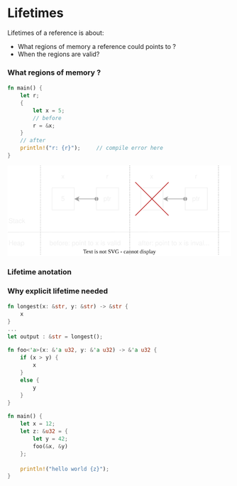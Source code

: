 # Lifetimes

Lifetimes of a reference is about:
* What regions of memory a reference could points to ?
* When the regions are valid?

### What regions of memory ?

```rust
fn main() {
    let r;
    {
        let x = 5;
        // before
        r = &x;
    }
    // after
    println!("r: {r}");     // compile error here
}
```

![dangling_reference.drawio.svg](images/dangling_reference.drawio.svg "Dangling reference to dropted value")


### Lifetime anotation

### Why explicit lifetime needed

```rust
fn longest(x: &str, y: &str) -> &str {
    x
}
...
let output : &str = longest();
```

```rust
fn foo<'a>(x: &'a u32, y: &'a u32) -> &'a u32 {
    if (x > y) {
        x
    }
    else {
        y
    }
}
```

```rust
fn main() {
    let x = 12;
    let z: &u32 = {
        let y = 42;
        foo(&x, &y)
    };
    
    println!("hello world {z}");
}
```
